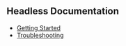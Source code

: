 ## Headless Documentation

- [Getting Started](../guides/getting-started/README.md)
- [Troubleshooting](../guides/troubleshooting/README.md)
